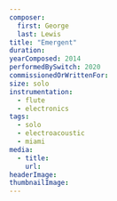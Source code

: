 ```yaml
---
composer:
  first: George
  last: Lewis
title: "Emergent"
duration:
yearComposed: 2014
performedBySwitch: 2020
commissionedOrWrittenFor:
size: solo
instrumentation:
  - flute
  - electronics
tags:
  - solo
  - electroacoustic
  - miami
media:
  - title:
    url:
headerImage:
thumbnailImage:
---
```

